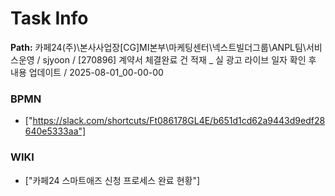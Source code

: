 # Task Info

**Path:** 카페24(주)\본사사업장\[CG]MI본부\마케팅센터\넥스트빌더그룹\ANPL팀\서비스운영 / sjyoon / [270896] 계약서 체결완료 건 적재 _ 실 광고 라이브 일자 확인 후 내용 업데이트 / 2025-08-01_00-00-00

### BPMN
- ["https://slack.com/shortcuts/Ft086178GL4E/b651d1cd62a9443d9edf28640e5333aa"]

### WIKI
- ["카페24 스마트애즈 신청 프로세스 완료 현황"]


